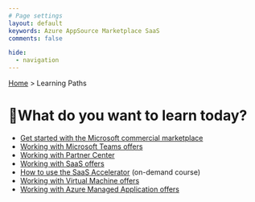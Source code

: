```yaml
---
# Page settings
layout: default
keywords: Azure AppSource Marketplace SaaS
comments: false

hide:
  - navigation
---
```


[Home](../index.md) > Learning Paths

# 🚦What do you want to learn today?

- [Get started with the Microsoft commercial marketplace](./getting-started.md)
- [Working with Microsoft Teams offers](./teams-offers.md)
- [Working with Partner Center](./partner-center.md)
- [Working with SaaS offers](./saas-offers.md)
- [How to use the SaaS Accelerator](../saas-accelerator/index.md) (on-demand course)
- [Working with Virtual Machine offers](./virtual-machine-offers.md)
- [Working with Azure Managed Application offers](./ama-offers.md)

